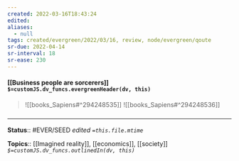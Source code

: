 ```yaml
---
created: 2022-03-16T18:43:24 
edited: 
aliases:
  - null
tags: created/evergreen/2022/03/16, review, node/evergreen/qoute
sr-due: 2022-04-14
sr-interval: 18
sr-ease: 230
---
```


#### [[Business people are sorcerers]] `$=customJS.dv_funcs.evergreenHeader(dv, this)`


> ![[books_Sapiens#^294248535]]
> ![[books_Sapiens#^294248536]]

### <hr class="footnote"/>

**Status**:: #EVER/SEED 
*edited `=this.file.mtime`*

**Topics**:: [[Imagined reality]], [[economics]], [[society]]
*`$=customJS.dv_funcs.outlinedIn(dv, this)`*
